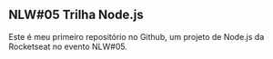 ## NLW#05 Trilha Node.js
Este é meu primeiro repositório no Github, um projeto de Node.js da Rocketseat no evento NLW#05.
